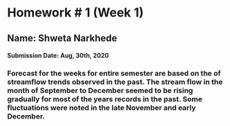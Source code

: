 # Homework # 1 (Week 1)
## Name: Shweta Narkhede
#### Submission Date: Aug, 30th, 2020

### Forecast for the weeks for entire semester are based on the of streamflow trends observed in the past. The stream flow in the month of September to December seemed to be rising gradually for most of the years records in the past. Some fluctuations were noted in the late November and early December.
